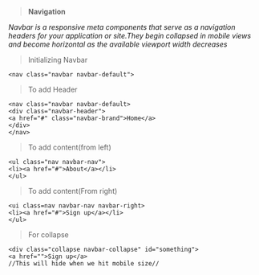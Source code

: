 > **Navigation**

*Navbar is a responsive meta components that serve as a navigation headers for your application or site.They begin collapsed in mobile views and become horizontal as the available viewport width decreases*

> Initializing Navbar
```bootstrap
<nav class="navbar navbar-default">
```
> To add Header

```
<nav class="navbar navbar-default>
<div class="navbar-header">
<a href="#" class="navbar-brand">Home</a>
</div>
</nav>
```
> To add content(from left)
```
<ul class="nav navbar-nav">
<li><a href="#">About</a></li>
</ul>
```
> To add content(From right)

```
<ui class=nav navbar-nav navbar-right>
<li><a href="#">Sign up</a></li>
</ul>
```
> For collapse

```
<div class="collapse navbar-collapse" id="something">
<a href="">Sign up</a>
//This will hide when we hit mobile size//

